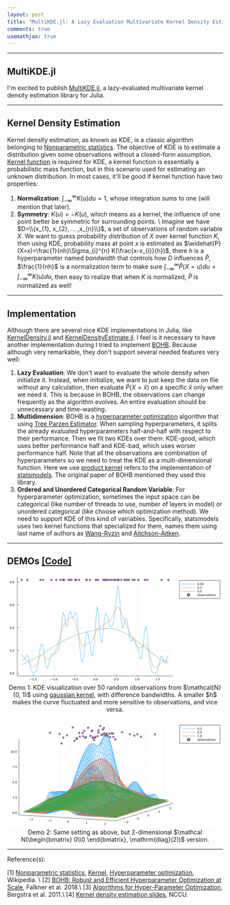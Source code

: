 ```yaml
---
layout: post
title: "MultiKDE.jl: A Lazy Evaluation Multivariate Kernel Density Estimator"
comments: true
usemathjax: true
---
```


---

## MultiKDE.jl
I'm excited to publish [MultiKDE.jl](https://github.com/noil-reed/MultiKDE.jl), a lazy-evaluated multivariate kernel density estimation library for Julia.

------------------------------------------------------------------------

## Kernel Density Estimation
Kernel density estimation, as known as KDE, is a classic algorithm belonging to <a href="https://en.wikipedia.org/wiki/Nonparametric_statistics">Nonparametric statistics</a>. The objective of KDE is to estimate a distribution given some observations without a closed-form assumption. <a href="https://en.wikipedia.org/wiki/Kernel_(statistics)">Kernel function</a> is required for KDE, a kernel function is essentially a probabilistic mass function, but in this scenario used for estimating an unknown distribution. In most cases, it'll be good if kernel function have two properties:
1. **Normalization**: $\int_{-\infty}^{\infty} K(u) du = 1$, whose integration sums to one (will mention that later).
2. **Symmetry**: $K(u) = -K(u)$, which means as a kernel, the influence of one point better be symmetric for surrounding points. \\
Imagine we have $D=\\{x_{1}, x_{2}, ... ,x_{n}\\}$, a set of observations of random variable $X$. We want to guess probability distribution of $X$ over kernel function $K$, then using KDE, probability mass at point $x$ is estimated as $\widehat{P}(X=x)=\frac{1}{nh}\Sigma_{i}^{n} K(\frac{x-x_{i}}{h})$, there $h$ is a hyperparameter named *bandwidth* that controls how $D$ influences $\widehat{P}$, $\frac{1}{nh}$ is a normalization term to make sure $\int_{-\infty}^{\infty} \widehat{P}(X=u)du = \int_{-\infty}^{\infty} K(u)du$, then easy to realize that when $K$ is normalized, $\widehat{P}$ is normalized as well!

------------------------------------------------------------------------
## Implementation
Although there are several nice KDE implementations in Julia, like <a href="https://github.com/JuliaStats/KernelDensity.jl.git">KernelDensity.jl</a> and <a href="https://github.com/JuliaRobotics/KernelDensityEstimate.jl">KernelDensityEstimate.jl</a>. I feel is it necessary to have another implementation during I tried to implement <a href="https://arxiv.org/abs/1807.01774">BOHB</a>. Because although very remarkable, they don't support several needed features very well:

1. **Lazy Evaluation**: We don't want to evaluate the whole density when initialize it. Instead, when initialize, we want to just keep the data on file without any calculation, then evaluate $\widehat{P}(X=\hat{x})$ on a specific $\hat{x}$ only when we need it. This is because in BOHB, the observations can change frequently as the algorithm evolves. An entire evaluation should be unnecessary and time-wasting.
2. **Multidimension**: BOHB is a <a href="https://en.wikipedia.org/wiki/Hyperparameter_optimization">hyperparameter optimization</a> algorithm that using <a href="https://papers.nips.cc/paper/2011/file/86e8f7ab32cfd12577bc2619bc635690-Paper.pdf">Tree Parzen Estimator</a>. When sampling hyperparameters, it splits the already evaluated hyperparameters half-and-half with respect to their performance. Then we fit two KDEs over them: KDE-good, which uses better performance half and KDE-bad, which uses worser performance half. Note that all the observations are combination of hyperparameters so we need to treat the KDE as a multi-dimensional function. Here we use <a href="http://csyue.nccu.edu.tw/ch/Kernel%20Estimation(Ref).pdf">product kernel</a> refers to the implementation of <a href="https://github.com/statsmodels/statsmodels">statsmodels</a>. The original paper of BOHB mentioned they used this library.
3. **Ordered and Unordered Categorical Random Variable**: For hyperparameter optimization, sometimes the input space can be categorical (like number of threads to use, number of layers in model) or unordered categorical (like choose which optimization method). We need to support KDE of this kind of vairiables. Specifically, statsmodels uses two kernel functions that specialized for them, names them using last name of authors as <a href="https://academic.oup.com/biomet/article-abstract/68/1/301/237752?redirectedFrom=fulltext">Wang-Ryzin</a> and <a href="https://academic.oup.com/biomet/article-abstract/63/3/413/270829?redirectedFrom=fulltext">Aitchson-Aitken</a>.


------------------------------------------------------------------------

## DEMOs <a href="https://github.com/noil-reed/notebooks/blob/main/MultiKDE_demo/demo.ipynb">[Code]</a>

<p align="center">
  <img src="https://raw.githubusercontent.com/noil-reed/notebooks/842a60e81bad431dd70c6e04eb93f82ff10c1cda/MultiKDE_demo/dim1.svg">
  <br/>
  Demo 1: KDE visualization over 50 random observations from $\mathcal{N}(0, 1)$ using <a href="http://pages.stat.wisc.edu/~mchung/teaching/MIA/reading/diffusion.gaussian.kernel.pdf.pdf">gaussian kernel</a>, with difference bandwidths. A smaller $h$ makes the curve fluctuated and more sensitive to observations, and vice versa.
</p>

<p align="center">
  <img src="https://raw.githubusercontent.com/noil-reed/notebooks/842a60e81bad431dd70c6e04eb93f82ff10c1cda/MultiKDE_demo/dim2.svg">
  <br/>
  Demo 2: Same setting as above, but 2-dimensional $\mathcal N(\begin{bmatrix} 0\\0 \end{bmatrix}, \mathrm{diag}(2))$ version.
</p>


------------------------------------------------------------------------
Reference(s):

[1] <a href="https://en.wikipedia.org/wiki/Nonparametric_statistics">Nonparametric statistics</a>,
<a href="https://en.wikipedia.org/wiki/Kernel_(statistics)">Kernel</a>,
<a href="https://en.wikipedia.org/wiki/Hyperparameter_optimization">Hyperparameter optimization</a>, Wikipedia. \\
[2] <a href="https://arxiv.org/abs/1807.01774">BOHB: Robust and Efficient Hyperparameter Optimization at Scale</a>, Falkner et al. 2018.\\
[3] <a href="https://papers.nips.cc/paper/2011/file/86e8f7ab32cfd12577bc2619bc635690-Paper.pdf">Algorithms for Hyper-Parameter Optimization</a>, Bergstra et al. 2011.\\
[4] <a href="http://csyue.nccu.edu.tw/ch/Kernel%20Estimation(Ref).pdf">Kernel density estimation slides</a>, NCCU.
